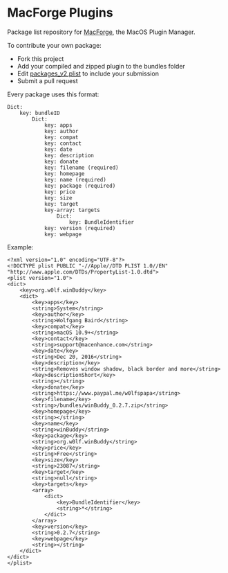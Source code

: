 MacForge Plugins
=================
Package list repository for [MacForge](https://github.com/w0lfschild/MacForge), the MacOS Plugin Manager.

To contribute your own package:

- Fork this project
- Add your compiled and zipped plugin to the bundles folder
- Edit [packages_v2.plist](https://github.com/w0lfschild/macplugins/blob/master/packages_v2.plist) to include your submission
- Submit a pull request

Every package uses this format:

```
Dict:
    key: bundleID
        Dict:
            key: apps
            key: author
            key: compat
            key: contact
            key: date
            key: description
            key: donate
            key: filename (required)
            key: homepage
            key: name (required)
            key: package (required)
            key: price
            key: size
            key: target
            key-array: targets
                Dict:
                    key: BundleIdentifier
            key: version (required)
            key: webpage
```

Example:


```
<?xml version="1.0" encoding="UTF-8"?>
<!DOCTYPE plist PUBLIC "-//Apple//DTD PLIST 1.0//EN" "http://www.apple.com/DTDs/PropertyList-1.0.dtd">
<plist version="1.0">
<dict>
	<key>org.w0lf.winBuddy</key>
	<dict>
		<key>apps</key>
		<string>System</string>
		<key>author</key>
		<string>Wolfgang Baird</string>
		<key>compat</key>
		<string>macOS 10.9+</string>
		<key>contact</key>
		<string>support@macenhance.com</string>
		<key>date</key>
		<string>Dec 20, 2016</string>
		<key>description</key>
		<string>Removes window shadow, black border and more</string>
		<key>descriptionShort</key>
		<string></string>
		<key>donate</key>
		<string>https://www.paypal.me/w0lfspapa</string>
		<key>filename</key>
		<string>/bundles/winBuddy_0.2.7.zip</string>
		<key>homepage</key>
		<string></string>
		<key>name</key>
		<string>winBuddy</string>
		<key>package</key>
		<string>org.w0lf.winBuddy</string>
		<key>price</key>
		<string>Free</string>
		<key>size</key>
		<string>23087</string>
		<key>target</key>
		<string>null</string>
		<key>targets</key>
		<array>
			<dict>
				<key>BundleIdentifier</key>
				<string>*</string>
			</dict>
		</array>
		<key>version</key>
		<string>0.2.7</string>
		<key>webpage</key>
		<string></string>
	</dict>
</dict>
</plist>
```
